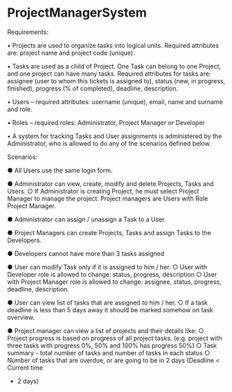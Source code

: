 # ProjectManagerSystem

Requirements:

• Projects are used to organize tasks into logical units. Required attributes are: project name and project code
(unique).

• Tasks are used as a child of Project. One Task can belong to one Project, and one project can have many
tasks. Required attributes for tasks are: assignee (user to whom this tickets is assigned to), status (new, in
progress, finished), progress (% of completed), deadline, description.

• Users – required attributes: username (unique), email, name and surname and role.

• Roles – required roles: Administrator, Project Manager or Developer

• A system for tracking Tasks and User assignments is administered by the Administrator, who is allowed to do
any of the scenarios defined below.


Scenarios:

● All Users use the same login form.

● Administrator can view, create, modify and delete Projects, Tasks and Users.
○ If Administrator is creating Project, he must select Project Manager to manage the project.
Project managers are Users with Role Project Manager.

● Administrator can assign / unassign a Task to a User.

● Project Managers can create Projects, Tasks and assign Tasks to the Developers.

● Developers cannot have more than 3 tasks assigned

● User can modify Task only if it is assigned to him / her.
○ User with Developer role is allowed to change: status, progress, description
○ User with Project Manager role is allowed to change: assignee, status, progress, deadline,
description.

● User can view list of tasks that are assigned to him / her.
○ If a task deadline is less than 5 days away it should be marked somehow on task
overview.

● Project manager can view a list of projects and their details like:
○ Project progress is based on progress of all project tasks. (e.g. project with three tasks
with progress 0%, 50% and 100% has progress 50%)
○ Task summary - total number of tasks and number of tasks in each status
○ Number of tasks that are overdue, or are going to be in 2 days (Deadline < Current time
+ 2 days)
